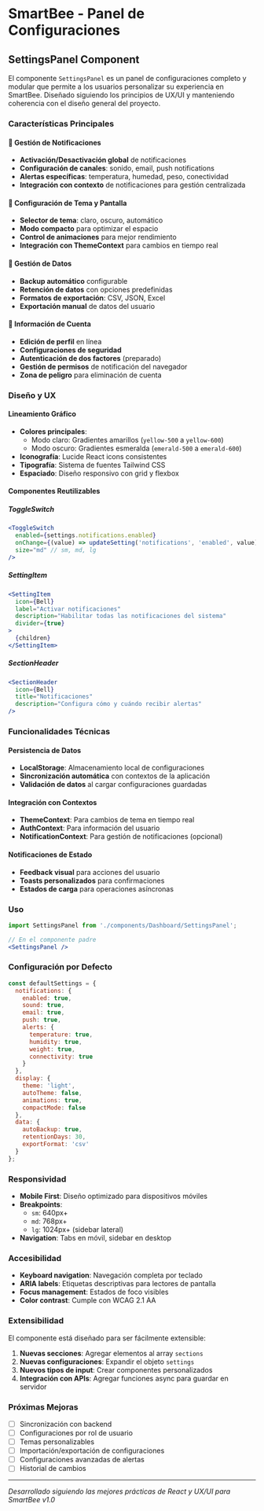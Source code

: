 # SmartBee - Panel de Configuraciones

## SettingsPanel Component

El componente `SettingsPanel` es un panel de configuraciones completo y modular que permite a los usuarios personalizar su experiencia en SmartBee. Diseñado siguiendo los principios de UX/UI y manteniendo coherencia con el diseño general del proyecto.

### Características Principales

#### 🔔 Gestión de Notificaciones
- **Activación/Desactivación global** de notificaciones
- **Configuración de canales**: sonido, email, push notifications
- **Alertas específicas**: temperatura, humedad, peso, conectividad
- **Integración con contexto** de notificaciones para gestión centralizada

#### 🎨 Configuración de Tema y Pantalla
- **Selector de tema**: claro, oscuro, automático
- **Modo compacto** para optimizar el espacio
- **Control de animaciones** para mejor rendimiento
- **Integración con ThemeContext** para cambios en tiempo real

#### 💾 Gestión de Datos
- **Backup automático** configurable
- **Retención de datos** con opciones predefinidas
- **Formatos de exportación**: CSV, JSON, Excel
- **Exportación manual** de datos del usuario

#### 👤 Información de Cuenta
- **Edición de perfil** en línea
- **Configuraciones de seguridad**
- **Autenticación de dos factores** (preparado)
- **Gestión de permisos** de notificación del navegador
- **Zona de peligro** para eliminación de cuenta

### Diseño y UX

#### Lineamiento Gráfico
- **Colores principales**: 
  - Modo claro: Gradientes amarillos (`yellow-500` a `yellow-600`)
  - Modo oscuro: Gradientes esmeralda (`emerald-500` a `emerald-600`)
- **Iconografía**: Lucide React icons consistentes
- **Tipografía**: Sistema de fuentes Tailwind CSS
- **Espaciado**: Diseño responsivo con grid y flexbox

#### Componentes Reutilizables

##### ToggleSwitch
```jsx
<ToggleSwitch
  enabled={settings.notifications.enabled}
  onChange={(value) => updateSetting('notifications', 'enabled', value)}
  size="md" // sm, md, lg
/>
```

##### SettingItem
```jsx
<SettingItem
  icon={Bell}
  label="Activar notificaciones"
  description="Habilitar todas las notificaciones del sistema"
  divider={true}
>
  {children}
</SettingItem>
```

##### SectionHeader
```jsx
<SectionHeader 
  icon={Bell} 
  title="Notificaciones" 
  description="Configura cómo y cuándo recibir alertas"
/>
```

### Funcionalidades Técnicas

#### Persistencia de Datos
- **LocalStorage**: Almacenamiento local de configuraciones
- **Sincronización automática** con contextos de la aplicación
- **Validación de datos** al cargar configuraciones guardadas

#### Integración con Contextos
- **ThemeContext**: Para cambios de tema en tiempo real
- **AuthContext**: Para información del usuario
- **NotificationContext**: Para gestión de notificaciones (opcional)

#### Notificaciones de Estado
- **Feedback visual** para acciones del usuario
- **Toasts personalizados** para confirmaciones
- **Estados de carga** para operaciones asíncronas

### Uso

```jsx
import SettingsPanel from './components/Dashboard/SettingsPanel';

// En el componente padre
<SettingsPanel />
```

### Configuración por Defecto

```javascript
const defaultSettings = {
  notifications: {
    enabled: true,
    sound: true,
    email: true,
    push: true,
    alerts: {
      temperature: true,
      humidity: true,
      weight: true,
      connectivity: true
    }
  },
  display: {
    theme: 'light',
    autoTheme: false,
    animations: true,
    compactMode: false
  },
  data: {
    autoBackup: true,
    retentionDays: 30,
    exportFormat: 'csv'
  }
};
```

### Responsividad

- **Mobile First**: Diseño optimizado para dispositivos móviles
- **Breakpoints**: 
  - `sm`: 640px+
  - `md`: 768px+
  - `lg`: 1024px+ (sidebar lateral)
- **Navigation**: Tabs en móvil, sidebar en desktop

### Accesibilidad

- **Keyboard navigation**: Navegación completa por teclado
- **ARIA labels**: Etiquetas descriptivas para lectores de pantalla
- **Focus management**: Estados de foco visibles
- **Color contrast**: Cumple con WCAG 2.1 AA

### Extensibilidad

El componente está diseñado para ser fácilmente extensible:

1. **Nuevas secciones**: Agregar elementos al array `sections`
2. **Nuevas configuraciones**: Expandir el objeto `settings`
3. **Nuevos tipos de input**: Crear componentes personalizados
4. **Integración con APIs**: Agregar funciones async para guardar en servidor

### Próximas Mejoras

- [ ] Sincronización con backend
- [ ] Configuraciones por rol de usuario
- [ ] Temas personalizables
- [ ] Importación/exportación de configuraciones
- [ ] Configuraciones avanzadas de alertas
- [ ] Historial de cambios

---

*Desarrollado siguiendo las mejores prácticas de React y UX/UI para SmartBee v1.0*
